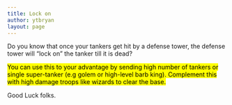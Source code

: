 ```yaml
---
title: Lock on
author: ytbryan
layout: page
---
```

Do you know that once your tankers get hit by a defense tower, the defense tower will &#8220;lock on&#8221; the tanker till it is dead?

<mark>You can use this to your advantage by sending high number of tankers or single super-tanker (e.g golem or high-level barb king). Complement this with high damage troops like wizards to clear the base. </mark>

Good Luck folks.